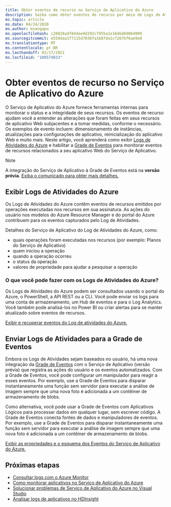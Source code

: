 ```yaml
---
title: Obter eventos de recurso no Serviço de Aplicativo do Azure
description: Saiba como obter eventos de recurso por meio de Logs de Atividades e da Grade de Eventos em seu Serviço de Aplicativo.
ms.topic: article
ms.date: 04/24/2020
ms.author: msangapu
ms.openlocfilehash: c20028a4f84dae9d292cf855a1e164bd69864909
ms.sourcegitcommit: e559daa1f7115d703bfa1b87da1cf267bf6ae9e8
ms.translationtype: MT
ms.contentlocale: pt-BR
ms.lasthandoff: 02/17/2021
ms.locfileid: "100574033"
---
```

# <a name="get-resource-events-in-azure-app-service"></a>Obter eventos de recurso no Serviço de Aplicativo do Azure

O Serviço de Aplicativo do Azure fornece ferramentas internas para monitorar o status e a integridade de seus recursos. Os eventos de recurso ajudam você a entender as alterações que foram feitas em seus recursos de aplicativo Web subjacentes e a tomar medidas, conforme o necessário. Os exemplos de evento incluem: dimensionamento de instâncias, atualizações para configurações de aplicativo, reinicialização do aplicativo Web e muito mais. Neste artigo, você aprenderá como exibir [Logs de Atividades do Azure](../azure-monitor/essentials/activity-log.md#view-the-activity-log) e habilitar a [Grade de Eventos](../event-grid/index.yml) para monitorar eventos de recursos relacionados a seu aplicativo Web do Serviço de Aplicativo.

> [!NOTE]
> A integração do Serviço de Aplicativo à Grade de Eventos está na **versão prévia**. [Exiba o comunicado para obter mais detalhes.](https://aka.ms/app-service-event-grid-announcement)
>

## <a name="view-azure-activity-logs"></a>Exibir Logs de Atividades do Azure
Os Logs de Atividades do Azure contêm eventos de recursos emitidos por operações executadas nos recursos em sua assinatura. As ações do usuário nos modelos do Azure Resource Manager e do portal do Azure contribuem para os eventos capturados pelo Log de Atividades. 

Detalhes do Serviço de Aplicativo do Log de Atividades do Azure, como:
- quais operações foram executadas nos recursos (por exemplo: Planos do Serviço de Aplicativo)
- quem iniciou a operação
- quando a operação ocorreu
- o status da operação
- valores de propriedade para ajudar a pesquisar a operação

### <a name="what-can-you-do-with-azure-activity-logs"></a>O que você pode fazer com os Logs de Atividades do Azure?

Os Logs de Atividades do Azure podem ser consultados usando o portal do Azure, o PowerShell, a API REST ou a CLI. Você pode enviar os logs para uma conta de armazenamento, um Hub de eventos e para o Log Analytics. Você também pode analisá-los no Power BI ou criar alertas para se manter atualizado sobre eventos de recursos.

[Exibir e recuperar eventos do Log de atividades do Azure.](../azure-monitor/essentials/activity-log.md#view-the-activity-log)

## <a name="ship-activity-logs-to-event-grid"></a>Enviar Logs de Atividades para a Grade de Eventos

Embora os Logs de Atividades sejam baseados no usuário, há uma nova integração da [Grade de Eventos](../event-grid/index.yml) com o Serviço de Aplicativo (versão prévia) que registra as ações do usuário e os eventos automatizados. Com a Grade de Eventos, você pode configurar um manipulador para reagir a esses eventos. Por exemplo, use a Grade de Eventos para disparar instantaneamente uma função sem servidor para executar a análise de imagem sempre que uma nova foto é adicionada a um contêiner de armazenamento de blobs.

Como alternativa, você pode usar a Grade de Eventos com Aplicativos Lógicos para processar dados em qualquer lugar, sem escrever código. A Grade de Eventos conecta fontes de dados e manipuladores de eventos. Por exemplo, use a Grade de Eventos para disparar instantaneamente uma função sem servidor para executar a análise de imagem sempre que uma nova foto é adicionada a um contêiner de armazenamento de blobs.

[Exibir as propriedades e o esquema dos Eventos do Serviço de Aplicativo do Azure.](../event-grid/event-schema-app-service.md)

## <a name="next-steps"></a><a name="nextsteps"></a> Próximas etapas
* [Consultar logs com o Azure Monitor](../azure-monitor/logs/log-query-overview.md)
* [Como monitorar aplicativos no Serviço de Aplicativo do Azure](web-sites-monitor.md)
* [Solucionar problemas de Serviço de Aplicativo do Azure no Visual Studio](troubleshoot-dotnet-visual-studio.md)
* [Analisar logs de aplicativos no HDInsight](https://gallery.technet.microsoft.com/scriptcenter/Analyses-Windows-Azure-web-0b27d413)